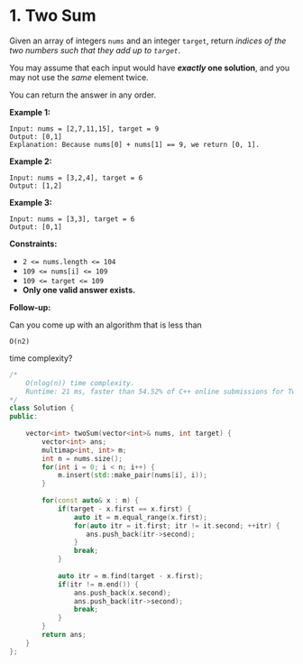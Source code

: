 # 1. Two Sum

Given an array of integers `nums` and an integer `target`, return *indices of the two numbers such that they add up to `target`*.

You may assume that each input would have ***exactly* one solution**, and you may not use the *same* element twice.

You can return the answer in any order.

**Example 1:**

```
Input: nums = [2,7,11,15], target = 9
Output: [0,1]
Explanation: Because nums[0] + nums[1] == 9, we return [0, 1].

```

**Example 2:**

```
Input: nums = [3,2,4], target = 6
Output: [1,2]

```

**Example 3:**

```
Input: nums = [3,3], target = 6
Output: [0,1]

```

**Constraints:**

- `2 <= nums.length <= 104`
- `109 <= nums[i] <= 109`
- `109 <= target <= 109`
- **Only one valid answer exists.**

**Follow-up:**

Can you come up with an algorithm that is less than

```
O(n2)
```

time complexity?

```cpp
/*
    O(nlog(n)) time complexity.
    Runtime: 21 ms, faster than 54.52% of C++ online submissions for Two Sum.
*/
class Solution {
public:
    
    vector<int> twoSum(vector<int>& nums, int target) {
        vector<int> ans;
        multimap<int, int> m;
        int n = nums.size();
        for(int i = 0; i < n; i++) {
            m.insert(std::make_pair(nums[i], i));
        }
        
        for(const auto& x : m) {
            if(target - x.first == x.first) {
                auto it = m.equal_range(x.first);
                for(auto itr = it.first; itr != it.second; ++itr) { 
                   ans.push_back(itr->second);
                }
                break;
            }
            
            auto itr = m.find(target - x.first);
            if(itr != m.end()) {
                ans.push_back(x.second);
                ans.push_back(itr->second);
                break;
            }
        } 
        return ans;
    }
};
```